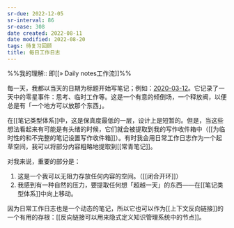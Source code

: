 ```yaml
---
sr-due: 2022-12-05
sr-interval: 86
sr-ease: 308
date created: 2022-08-11
date modified: 2022-08-20
tags: 待复习回顾
title: 每日工作日志
---
```


%%我的理解:: 即[[» Daily notes工作流]]%%

每一天，我都以当天的日期为标题开始写笔记；例如：[2020-03-12](https://notes.andymatuschak.org/z7siWbcGHbJ9ZsBcerhdUFgQNq7zMtnh1j72z)。它记录了一天中的零星事件：思考、临时工作等。这是一个有意的倾倒场，一个释放阀，以便总是有「一个地方可以放那个东西」。

在[[笔记类型体系]]中，这是保真度最低的一层，设计上是短暂的。但是，当这些想法看起来有可能是有头绪的时候，它们就会被提取到我的写作收件箱中（[[为临时性的和不完整的笔记设置写作收件箱]]）。有时我会用日常工作日志作为一个起草空间，我可以将部分内容粗略地提取到[[常青笔记]]。

对我来说，重要的部分是：

1. 这是一个我可以无阻力存放任何内容的空间。（[[闭合开环]]）
2. 我感到有一种自然的压力，要提取任何想「超越一天」的东西——在[[笔记类型体系]]中向上移动。

因为日常工作日志也是一个动态的笔记，所以它也可以作为[[上下文反向链接]]的一个有用的存根：[[反向链接可以用来隐式定义知识管理系统中的节点]]。
